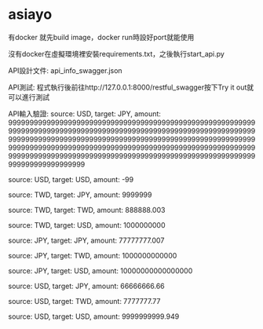 # asiayo

有docker 就先build image，docker run時設好port就能使用

沒有docker在虛擬環境裡安裝requirements.txt，之後執行start_api.py

API設計文件: api_info_swagger.json

API測試: 程式執行後前往http://127.0.0.1:8000/restful_swagger按下Try it out就可以進行測試

API輸入驗證: source: USD, target: JPY, amount: 99999999999999999999999999999999999999999999999999999999999999999999999999999999999999999999999999999999999999999999999999999999999999999999999999999999999999999999999999999999999999999999999999999999999999999999999999999999999999999999999999999999999999999999999999999999999999999999999999999999999999999999

source: USD, target: USD, amount: -99

source: TWD, target: JPY, amount: 9999999

source: TWD, target: TWD, amount: 888888.003

source: TWD, target: USD, amount: 1000000000

source: JPY, target: JPY, amount: 77777777.007

source: JPY, target: TWD, amount: 1000000000000

source: JPY, target: USD, amount: 10000000000000000

source: USD, target: JPY, amount: 66666666.66

source: USD, target: TWD, amount: 7777777.77

source: USD, target: USD, amount: 9999999999.949


